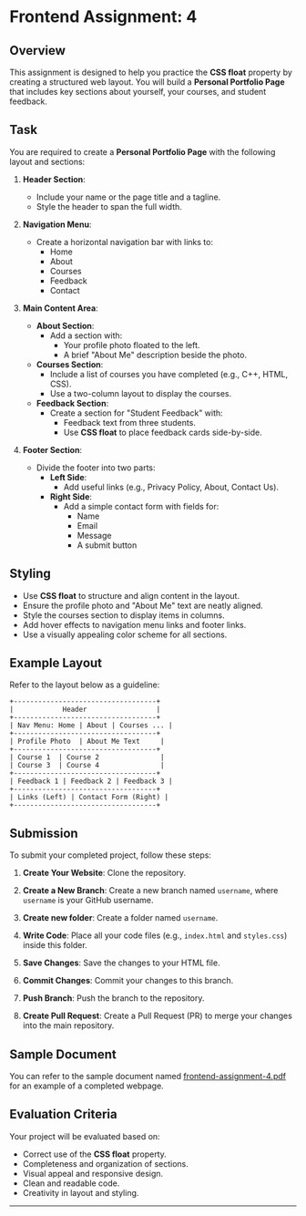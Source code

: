 # Frontend Assignment: 4

## Overview
This assignment is designed to help you practice the **CSS float** property by creating a structured web layout. You will build a **Personal Portfolio Page** that includes key sections about yourself, your courses, and student feedback.

## Task
You are required to create a **Personal Portfolio Page** with the following layout and sections:

1. **Header Section**:
   - Include your name or the page title and a tagline.
   - Style the header to span the full width.

2. **Navigation Menu**:
   - Create a horizontal navigation bar with links to:
     - Home
     - About
     - Courses
     - Feedback
     - Contact

3. **Main Content Area**:
   - **About Section**:
     - Add a section with:
       - Your profile photo floated to the left.
       - A brief "About Me" description beside the photo.
   - **Courses Section**:
     - Include a list of courses you have completed (e.g., C++, HTML, CSS).
     - Use a two-column layout to display the courses.
   - **Feedback Section**:
     - Create a section for "Student Feedback" with:
       - Feedback text from three students.
       - Use **CSS float** to place feedback cards side-by-side.

4. **Footer Section**:
   - Divide the footer into two parts:
     - **Left Side**:
       - Add useful links (e.g., Privacy Policy, About, Contact Us).
     - **Right Side**:
       - Add a simple contact form with fields for:
         - Name
         - Email
         - Message
         - A submit button

## Styling
- Use **CSS float** to structure and align content in the layout.
- Ensure the profile photo and "About Me" text are neatly aligned.
- Style the courses section to display items in columns.
- Add hover effects to navigation menu links and footer links.
- Use a visually appealing color scheme for all sections.

## Example Layout
Refer to the layout below as a guideline:

```
+-----------------------------------+
|            Header                 |
+-----------------------------------+
| Nav Menu: Home | About | Courses ... |
+-----------------------------------+
| Profile Photo  | About Me Text     |
+-----------------------------------+
| Course 1  | Course 2               |
| Course 3  | Course 4               |
+-----------------------------------+
| Feedback 1 | Feedback 2 | Feedback 3 |
+-----------------------------------+
| Links (Left) | Contact Form (Right) |
+-----------------------------------+
```

## Submission
To submit your completed project, follow these steps:

1. **Create Your Website**: Clone the repository.

2. **Create a New Branch**: Create a new branch named `username`, where `username` is your GitHub username.

3. **Create new folder**: Create a folder named `username`.
4. **Write Code**: Place all your code files (e.g., `index.html` and `styles.css`) inside this folder.

5. **Save Changes**: Save the changes to your HTML file.

6. **Commit Changes**: Commit your changes to this branch.

7. **Push Branch**: Push the branch to the repository.

8. **Create Pull Request**: Create a Pull Request (PR) to merge your changes into the main repository.

## Sample Document
You can refer to the sample document named [frontend-assignment-4.pdf](frontend-assignment-4.pdf) for an example of a completed webpage.

## Evaluation Criteria
Your project will be evaluated based on:
- Correct use of the **CSS float** property.
- Completeness and organization of sections.
- Visual appeal and responsive design.
- Clean and readable code.
- Creativity in layout and styling.

---
